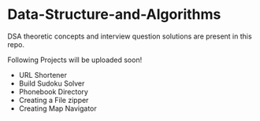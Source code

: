 # Data-Structure-and-Algorithms
DSA theoretic concepts and interview question solutions are present in this repo.

Following Projects will be uploaded soon!
- URL Shortener
- Build Sudoku Solver
- Phonebook Directory 
- Creating a File zipper 
- Creating Map Navigator 
